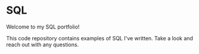 # SQL
Welcome to my SQL portfolio!

This code repository contains examples of SQL I've written. Take a look and reach out with any questions.
